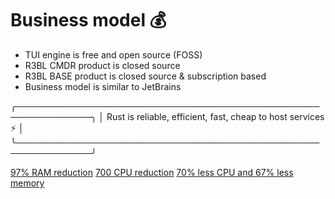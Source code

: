 # Business model 💰

- TUI engine is free and open source (FOSS)
- R3BL CMDR product is closed source
- R3BL BASE product is closed source & subscription based
- Business model is similar to JetBrains

╭──────────────────────────────────────────────────────────────╮
│ Rust is reliable, efficient, fast, cheap to host services ⚡ │
╰──────────────────────────────────────────────────────────────╯

[97% RAM reduction](https://www.youtube.com/watch?v=XdMgH3eV6BA)
[700 CPU reduction](https://medium.com/tenable-techblog/optimizing-700-cpus-away-with-rust-dc7a000dbdb2)
[70% less CPU and 67% less memory](https://blog.cloudflare.com/how-we-built-pingora-the-proxy-that-connects-cloudflare-to-the-internet/)